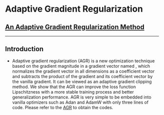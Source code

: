 # Adaptive Gradient Regularization

## [An Adaptive Gradient Regularization Method](https://arxiv.org/abs/2407.16944)

***

## Introduction
* Adaptive gradient regularization (AGR) is a new optimization technique based on the gradient magnitude in a gradient vector named , which normalizes the gradient vector in all dimensions as a coefficient vector and subtracts the product of the gradient and its coefficient vector by the vanilla gradient. It can be viewed as an adaptive gradient clipping method. We show that the AGR can improve the loss function Lipschitzness with a more stable training process and better generalization performance. AGR is very
simple to be embedded into vanilla optimizers such as Adan and AdamW with only three lines of code. Please refer to the [AGR](https://github.com/Yonghongwei/Gradient-Centralization/blob/master/algorithm-GC/) to obtain the codes.